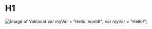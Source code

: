 # H1
![Image of Yaktocat](https://octodex.github.com/images/yaktocat.png)
var myVar = "Hello, world!";
var myVar = "Hello!";

